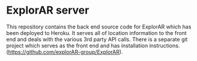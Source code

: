 # ExplorAR server

This repository contains the back end source code for ExplorAR which has been deployed to Heroku. It serves all of location information to the front end and deals with the various 3rd party API calls. There is a separate git project which serves as the front end and has installation instructions.  (https://github.com/explorAR-group/ExplorAR).
